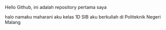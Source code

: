 Hello Github, ini adalah repository pertama saya

halo namaku maharani
aku kelas 1D SIB
aku berkuliah di Politeknik Negeri Malang